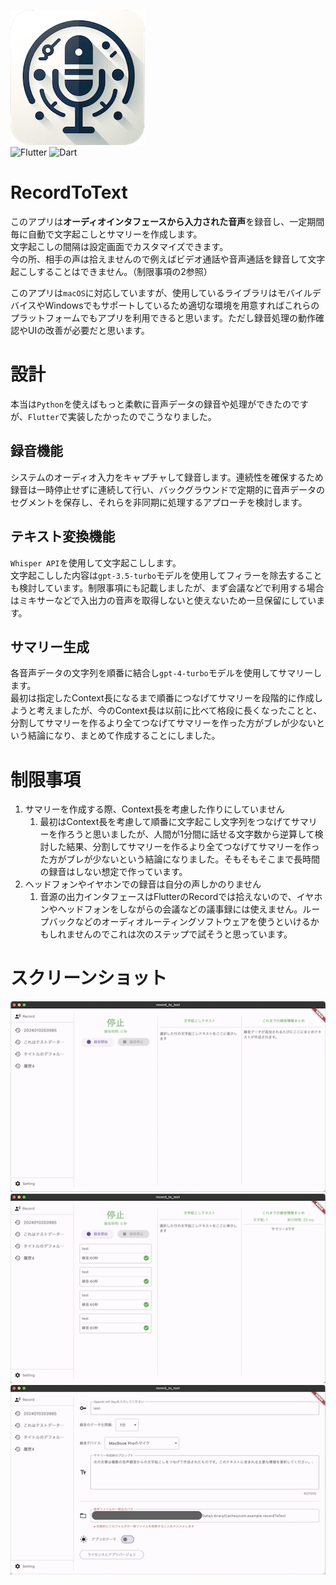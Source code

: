 ![アプリアイコン](assets/ic_launch.png)  
![Flutter](https://img.shields.io/badge/Flutter-02569B?logo=flutter&style=flat&logoColor=white)
![Dart](https://img.shields.io/badge/Dart-0175C2?logo=dart&style=flat&logoColor=white)

# RecordToText
このアプリは**オーディオインタフェースから入力された音声**を録音し、一定期間毎に自動で文字起こしとサマリーを作成します。  
文字起こしの間隔は設定画面でカスタマイズできます。  
今の所、相手の声は拾えませんので例えばビデオ通話や音声通話を録音して文字起こしすることはできません。（制限事項の2参照）

このアプリは`macOS`に対応していますが、使用しているライブラリはモバイルデバイスやWindowsでもサポートしているため適切な環境を用意すればこれらのプラットフォームでもアプリを利用できると思います。ただし録音処理の動作確認やUIの改善が必要だと思います。

# 設計
本当は`Python`を使えばもっと柔軟に音声データの録音や処理ができたのですが、`Flutter`で実装したかったのでこうなりました。

## 録音機能
システムのオーディオ入力をキャプチャして録音します。連続性を確保するため録音は一時停止せずに連続して行い、バックグラウンドで定期的に音声データのセグメントを保存し、それらを非同期に処理するアプローチを検討します。

## テキスト変換機能
`Whisper API`を使用して文字起こしします。  
文字起こしした内容は`gpt-3.5-turbo`モデルを使用してフィラーを除去することも検討しています。制限事項にも記載しましたが、まず会議などで利用する場合はミキサーなどで入出力の音声を取得しないと使えないため一旦保留にしています。

## サマリー生成
各音声データの文字列を順番に結合し`gpt-4-turbo`モデルを使用してサマリーします。  
最初は指定したContext長になるまで順番につなげてサマリーを段階的に作成しようと考えましたが、今のContext長は以前に比べて格段に長くなったことと、分割してサマリーを作るより全てつなげてサマリーを作った方がブレが少ないという結論になり、まとめて作成することにしました。  

# 制限事項
1. サマリーを作成する際、Context長を考慮した作りにしていません
   1. 最初はContext長を考慮して順番に文字起こし文字列をつなげてサマリーを作ろうと思いましたが、人間が1分間に話せる文字数から逆算して検討した結果、分割してサマリーを作るより全てつなげてサマリーを作った方がブレが少ないという結論になりました。そもそもそこまで長時間の録音はしない想定で作っています。
2. ヘッドフォンやイヤホンでの録音は自分の声しかのりません
   1. 音源の出力インタフェースはFlutterのRecordでは拾えないので、イヤホンやヘッドフォンをしながらの会議などの議事録には使えません。ループバックなどのオーディオルーティングソフトウェアを使うといけるかもしれませんのでこれは次のステップで試そうと思っています。

# スクリーンショット
![recordEmpty](images/01_record_empty.png)  
![record](images/02_record_data.png)  
![settings](images/03_setting.png)  